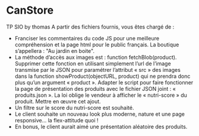 # CanStore
TP SIO by thomas
A partir des fichiers fournis, vous êtes chargé de :
- Franciser les commentaires du code JS pour une meilleure compréhension et la page html pour le public français. La boutique s’appellera : "Au jardin en boite".
- La méthode d’accès aux images est : function fetchBlob(product). Supprimer cette fonction en utilisant simplement l’url de l’image transmise par le JSON pour paramétrer l’attribut « src » des images dans la function showProduct(objectURL, product) qui ne prendra donc plus qu’un argument « product ».
Adapter le script pour faire fonctionner la page de présentation des produits avec le fichier JSON joint : « produits.json ». La loi oblige le vendeur à afficher le « nutri-score » du produit. Mettre en œuvre cet ajout.
- Un filtre sur le score du nutri-score est souhaité.
- Le client souhaite un nouveau look plus moderne, nature et une page responsive… la flex-attitude quoi !
- En bonus, le client aurait aimé une présentation aléatoire des produits.
